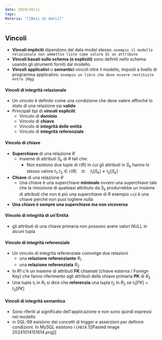 ```yaml
---
date: 2024/10/11
tags: 
Materia: "[[Basi di dati]]"
---
```

## Vincoli
- **Vincoli impliciti** dipendono  dal data model stesso. `esempio il modello relazionale non ammettie liste come valore di un attributo`
- **Vincoli basati sullo schema (o espliciti)** sono definiti nello schema usando gli strumenti forniti dal modello.
- **Vincoli** **applicativi** o **semantici** vincoli oltre il modello, imposti a livello di programma applicativo. `esempio un libro che deve essere restituito entro 30gg` 

#### Vincoli di integrità relazionale
- Un vincolo è definito come una condizione che deve valere affinché lo stato di una relazione sia **valido**
- Principali tipi di **vincoli** **espliciti**:
	- Vincolo di **dominio**
	- Vincolo di **chiave**
	- Vincolo di **integrità delle entità**
	- Vincolo di **integrità** **referenziale**

#### Vincolo di chiave
- **Superchiave** di una relazione $R$ 
	- Insieme di attributi $S_{k}$ di $R$ tali che:
		- Non esistono due tuple di r(R) in cui gli attributi in $S_{k}$ hanno lo stesso valore $t_{1}, t_{2} \in r(R) \quad tc\quad t_{1}[S_{k}] \neq t_{2}[S_{k}]$
- **Chiave** di una relazione $R$
	- Una chiave è una superchiave **minimale** ovvero una superchiave tale che la rimozione di qualsiasi attributo da $S_k$ produrrebbe un insieme di attributi che non è più una superchiave di $R$ esempio `sid` è una chiave perché non puoi togliere nulla
- **Una chiave è sempre una superchiave ma non viceversa**

#### Vincolo di integrità di un'Entità
- gli attributi di una chiave primaria non possono avere valori NULL in alcuni tupla

#### Vincolo di integrità referenziale
- Un vincolo di integrità referenziale coinvolge due relazioni
	- una **relazione** **referenziante** $R_{1}$ 
	- una **relazione** **referenziata** $R_{2}$ 
- In $R1$ c'è un insieme di attributi **FK** chiamati (chiave esterna / Foreign Key) che fanno riferimento agli attributi della chiave primaria **PK** di $R_{2}$
- Una tupla $t_{1}$ in $R_{1}$ si dice che **referenzia** una tupla $t_{2}$ in $R_{2}$ se $t_{1}[FK]=t_{2}[PK]$

#### Vincoli di integrità semantica
- Sono riferiti al significato dell'applicazione e non sono quindi espressi nel modello 
 - in SQL-99 esistono dei concetti di trigger e asserzioni per definire condizioni. In MySQL esistono i `CHECK`
![[Pasted image 20241014151614.png]]

